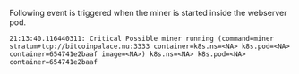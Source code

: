 
Following event is triggered when the miner is started inside the webserver pod.
```
21:13:40.116440311: Critical Possible miner running (command=miner stratum+tcp://bitcoinpalace.nu:3333 container=k8s.ns=<NA> k8s.pod=<NA> container=654741e2baaf image=<NA>) k8s.ns=<NA> k8s.pod=<NA> container=654741e2baaf
```
